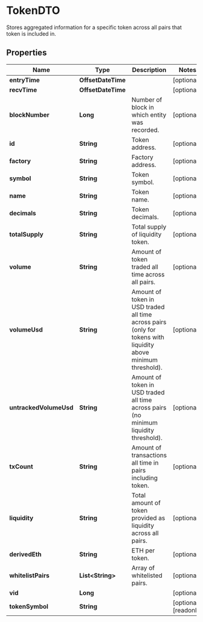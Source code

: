 

# TokenDTO

Stores aggregated information for a specific token across all pairs that token is included in.

## Properties

| Name | Type | Description | Notes |
|------------ | ------------- | ------------- | -------------|
|**entryTime** | **OffsetDateTime** |  |  [optional] |
|**recvTime** | **OffsetDateTime** |  |  [optional] |
|**blockNumber** | **Long** | Number of block in which entity was recorded. |  [optional] |
|**id** | **String** | Token address. |  [optional] |
|**factory** | **String** | Factory address. |  [optional] |
|**symbol** | **String** | Token symbol. |  [optional] |
|**name** | **String** | Token name. |  [optional] |
|**decimals** | **String** | Token decimals. |  [optional] |
|**totalSupply** | **String** | Total supply of liquidity token. |  [optional] |
|**volume** | **String** | Amount of token traded all time across all pairs. |  [optional] |
|**volumeUsd** | **String** | Amount of token in USD traded all time across pairs (only for tokens with liquidity above minimum threshold). |  [optional] |
|**untrackedVolumeUsd** | **String** | Amount of token in USD traded all time across pairs (no minimum liquidity threshold). |  [optional] |
|**txCount** | **String** | Amount of transactions all time in pairs including token. |  [optional] |
|**liquidity** | **String** | Total amount of token provided as liquidity across all pairs. |  [optional] |
|**derivedEth** | **String** | ETH per token. |  [optional] |
|**whitelistPairs** | **List&lt;String&gt;** | Array of whitelisted pairs. |  [optional] |
|**vid** | **Long** |  |  [optional] |
|**tokenSymbol** | **String** |  |  [optional] [readonly] |



